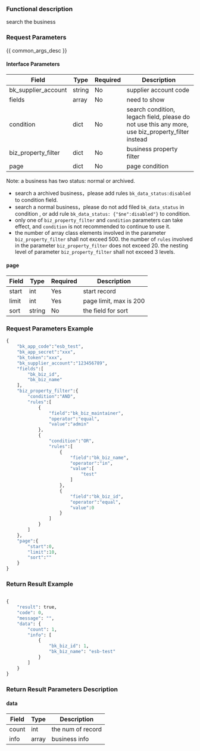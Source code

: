 ### Functional description

search the business

### Request Parameters

{{ common_args_desc }}

#### Interface Parameters

| Field      |  Type      | Required   |  Description      |
|-----------|------------|--------|------------|
| bk_supplier_account | string     | No     | supplier account code |
| fields         |  array   | No     | need to show |
| condition      |  dict    | No     | search condition, legach field, please do not use this any more, use biz_property_filter instead |
| biz_property_filter    |  dict  | No     | business property filter |
| page           |  dict    | No     | page condition |

Note: a business has two status: normal or archived.
- search a archived business，please add rules `bk_data_status:disabled` to condition field.
- search a normal business，please do not add filed `bk_data_status` in condition , or add rule `bk_data_status: {"$ne":disabled"}` to condition.
- only one of `biz_property_filter` and `condition` parameters can take effect, and `condition` is not recommended to continue to use it.
- the number of array class elements involved in the parameter `biz_property_filter` shall not exceed 500.
  the number of `rules` involved in the parameter `biz_property_filter` does not exceed 20.
  the nesting level of parameter `biz_property_filter` shall not exceed 3 levels.

#### page

| Field      |  Type      | Required   |  Description      |
|-----------|------------|--------|------------|
| start    |  int    | Yes     | start record |
| limit    |  int    | Yes     | page limit, max is 200 |
| sort     |  string | No     | the field for sort |

### Request Parameters Example

```python
{
    "bk_app_code":"esb_test",
    "bk_app_secret":"xxx",
    "bk_token":"xxx",
    "bk_supplier_account":"123456789",
    "fields":[
        "bk_biz_id",
        "bk_biz_name"
    ],
    "biz_property_filter":{
        "condition":"AND",
        "rules":[
            {
                "field":"bk_biz_maintainer",
                "operator":"equal",
                "value":"admin"
            },
            {
                "condition":"OR",
                "rules":[
                    {
                        "field":"bk_biz_name",
                        "operator":"in",
                        "value":[
                            "test"
                        ]
                    },
                    {
                        "field":"bk_biz_id",
                        "operator":"equal",
                        "value":0
                    }
                ]
            }
        ]
    },
    "page":{
        "start":0,
        "limit":10,
        "sort":""
    }
}
```

### Return Result Example

```python

{
    "result": true,
    "code": 0,
    "message": "",
    "data": {
        "count": 1,
        "info": [
            {
                "bk_biz_id": 1,
                "bk_biz_name": "esb-test"
            }
        ]
    }
}
```

### Return Result Parameters Description

#### data

| Field      | Type      | Description      |
|-----------|-----------|-----------|
| count     | int       | the num of record |
| info      | array     | business info |
